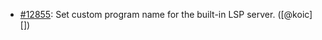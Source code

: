 * [#12855](https://github.com/rubocop/rubocop/pull/12855): Set custom program name for the built-in LSP server. ([@koic][])
